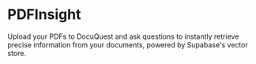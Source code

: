 # PDFInsight
Upload your PDFs to DocuQuest and ask questions to instantly retrieve precise information from your documents, powered by Supabase's vector store.
